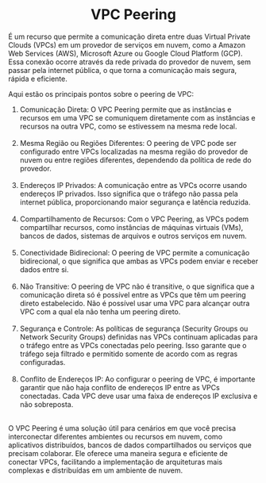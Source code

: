 <h1 align="center">VPC Peering</h1>

É um recurso que permite a comunicação direta entre duas Virtual Private Clouds (VPCs) em um provedor de serviços em nuvem, como a Amazon Web Services (AWS), Microsoft Azure ou Google Cloud Platform (GCP). Essa conexão ocorre através da rede privada do provedor de nuvem, sem passar pela internet pública, o que torna a comunicação mais segura, rápida e eficiente.

Aqui estão os principais pontos sobre o peering de VPC:

<ol>

<li>Comunicação Direta: O VPC Peering permite que as instâncias e recursos em uma VPC se comuniquem diretamente com as instâncias e recursos na outra VPC, como se estivessem na mesma rede local.</li><br>

<li>Mesma Região ou Regiões Diferentes: O peering de VPC pode ser configurado entre VPCs localizadas na mesma região do provedor de nuvem ou entre regiões diferentes, dependendo da política de rede do provedor.</li><br>

<li>Endereços IP Privados: A comunicação entre as VPCs ocorre usando endereços IP privados. Isso significa que o tráfego não passa pela internet pública, proporcionando maior segurança e latência reduzida.</li><br>

<li>Compartilhamento de Recursos: Com o VPC Peering, as VPCs podem compartilhar recursos, como instâncias de máquinas virtuais (VMs), bancos de dados, sistemas de arquivos e outros serviços em nuvem.</li><br>

<li>Conectividade Bidirecional: O peering de VPC permite a comunicação bidirecional, o que significa que ambas as VPCs podem enviar e receber dados entre si.</li><br>

<li>Não Transitive: O peering de VPC não é transitive, o que significa que a comunicação direta só é possível entre as VPCs que têm um peering direto estabelecido. Não é possível usar uma VPC para alcançar outra VPC com a qual ela não tenha um peering direto.</li><br>

<li>Segurança e Controle: As políticas de segurança (Security Groups ou Network Security Groups) definidas nas VPCs continuam aplicadas para o tráfego entre as VPCs conectadas pelo peering. Isso garante que o tráfego seja filtrado e permitido somente de acordo com as regras configuradas.</li><br>

<li>Conflito de Endereços IP: Ao configurar o peering de VPC, é importante garantir que não haja conflito de endereços IP entre as VPCs conectadas. Cada VPC deve usar uma faixa de endereços IP exclusiva e não sobreposta.</li><br>

</ol>

O VPC Peering é uma solução útil para cenários em que você precisa interconectar diferentes ambientes ou recursos em nuvem, como aplicativos distribuídos, bancos de dados compartilhados ou serviços que precisam colaborar. Ele oferece uma maneira segura e eficiente de conectar VPCs, facilitando a implementação de arquiteturas mais complexas e distribuídas em um ambiente de nuvem.